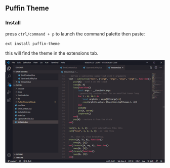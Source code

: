 ## Puffin Theme

### Install
press `ctrl/command + p` to launch the command palette then paste:
```
ext install puffin-theme
```
this will find the theme in the extensions tab.

![](images/screenshot1.png)
